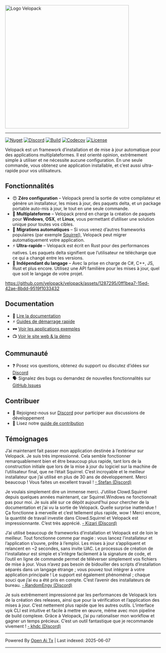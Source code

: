 <picture>
  <source media="(prefers-color-scheme: dark)" srcset="https://raw.githubusercontent.com/velopack/velopack/develop/artwork/velopack-white.svg">
  <img alt="Logo Velopack" src="https://raw.githubusercontent.com/velopack/velopack/develop/artwork/velopack-black.svg" width="400">
</picture>

---

[![Nuget](https://img.shields.io/nuget/v/Velopack?style=flat-square&logo=nuget&logoColor=white)](https://www.nuget.org/packages/Velopack/)
[![Discord](https://img.shields.io/badge/chat-Discord-5865F2?style=flat-square&logo=discord&logoColor=white)](https://discord.gg/M6he8ZPAAJ)
[![Build](https://img.shields.io/github/actions/workflow/status/velopack/velopack/build.yml?branch=develop&style=flat-square&logo=github&logoColor=white)](https://github.com/velopack/velopack/actions)
[![Codecov](https://img.shields.io/codecov/c/github/velopack/velopack?style=flat-square&logo=codecov&logoColor=white)](https://app.codecov.io/gh/velopack/velopack)
[![License](https://img.shields.io/github/license/velopack/velopack?style=flat-square)](https://github.com/velopack/velopack/blob/develop/LICENSE)

Velopack est un framework d’installation et de mise à jour automatique pour des applications multiplateformes. Il est orienté opinion, extrêmement simple à utiliser et ne nécessite aucune configuration. En une seule commande, vous obtenez une application installable, et c’est aussi ultra-rapide pour vos utilisateurs.

## Fonctionnalités

- 😍 **Zéro configuration** – Velopack prend la sortie de votre compilateur et génère un installateur, les mises à jour, des paquets delta, et un package portable auto-mis à jour, le tout en une seule commande.
- 🎯 **Multiplateforme** – Velopack prend en charge la création de paquets pour **Windows**, **OSX**, et **Linux**, vous permettant d’utiliser une solution unique pour toutes vos cibles.
- 🚀 **Migrations automatiques** – Si vous venez d’autres frameworks populaires (par exemple [Squirrel](https://github.com/Squirrel/Squirrel.Windows)), Velopack peut migrer automatiquement votre application.
- ⚡️ **Ultra-rapide** – Velopack est écrit en Rust pour des performances natives. Les paquets delta signifient que l’utilisateur ne télécharge que ce qui a changé entre les versions.
- 📔 **Indépendant du langage** – Avec la prise en charge de C#, C++, JS, Rust et plus encore. Utilisez une API familière pour les mises à jour, quel que soit le langage de votre projet.

https://github.com/velopack/velopack/assets/1287295/0ff1bea7-15ed-42ae-8bdd-9519f1033432

## Documentation
- 📖 [Lire la documentation](https://docs.velopack.io/)
- ⚡ [Guides de démarrage rapide](https://docs.velopack.io/category/quick-start)
- 🕶️ [Voir les applications exemples](https://docs.velopack.io/category/sample-apps)
- 📺 [Voir le site web & la démo](https://velopack.io/)

## Communauté
- ❓ Posez vos questions, obtenez du support ou discutez d’idées sur [Discord](https://discord.gg/CjrCrNzd3F)
- 🗣️ Signalez des bugs ou demandez de nouvelles fonctionnalités sur [GitHub Issues](https://github.com/velopack/velopack/issues)

## Contribuer
- 💬 Rejoignez-nous sur [Discord](https://discord.gg/CjrCrNzd3F) pour participer aux discussions de développement
- 🚦 Lisez notre [guide de contribution](https://docs.velopack.io/category/contributing)

## Témoignages 
J’ai maintenant fait passer mon application destinée à l’extérieur sur Velopack. Je suis très impressionné. Cela semble fonctionner remarquablement bien et être beaucoup plus rapide, tant lors de la construction initiale que lors de la mise à jour du logiciel sur la machine de l’utilisateur final, que ne l’était Squirrel. C’est incroyable et le meilleur installateur que j’ai utilisé en plus de 30 ans de développement. Merci beaucoup ! Vous faites un excellent travail !
[- Stefan (Discord)](https://discord.com/channels/767856501477343282/767856501477343286/1195642674078830613)

Je voulais simplement dire un immense merci. J’utilise Clowd.Squirrel depuis quelques années maintenant, car Squirrel.Windows ne fonctionnait pas pour moi. Je suis allé sur ce dépôt aujourd’hui pour chercher de la documentation et j’ai vu la sortie de Velopack. Quelle surprise inattendue ! Ça fonctionne à merveille et c’est tellement plus rapide, wow ! Merci encore, la quantité de travail investie dans Clowd.Squirrel et Velopack est impressionnante. C’est très apprécié.
[- Kizari (Discord)](https://discord.com/channels/767856501477343282/767856501477343286/1200837489640878180)

J’ai utilisé beaucoup de frameworks d’installation et Velopack est de loin le meilleur. Tout fonctionne comme par magie : vous lancez l’installateur et l’application s’ouvre, prête à l’emploi. Les mises à jour s’appliquent et relancent en ~2 secondes, sans invite UAC. Le processus de création de l’installateur est simple et s’intègre facilement à la signature de code, et l’outil en ligne de commande permet de téléverser simplement vos fichiers de mise à jour. Vous n’avez pas besoin de bidouiller des scripts d’installation séparés dans un langage étrange ; vous pouvez tout intégrer à votre application principale ! Le support est également phénoménal ; chaque souci que j’ai eu a été pris en compte. C’est l’avenir des installateurs de bureau.
[- RandomEngy (Discord)](https://discord.com/channels/767856501477343282/947444323765583913/1200897478036299861)

Je suis extrêmement impressionné par les performances de Velopack lors de la création des releases, ainsi que pour la vérification et l’application des mises à jour. C’est nettement plus rapide que les autres outils. L’interface vpk CLI est intuitive et facile à mettre en œuvre, même avec mon pipeline de build complexe. Grâce à Velopack, j’ai pu rationaliser mon workflow et gagner un temps précieux. C’est un outil fantastique que je recommande vivement !
[- khdc (Discord)](https://discord.com/channels/767856501477343282/947444323765583913/1216460920696344576)

---

Powered By [Open Ai Tx](https://github.com/OpenAiTx/OpenAiTx) | Last indexed: 2025-06-07

---
